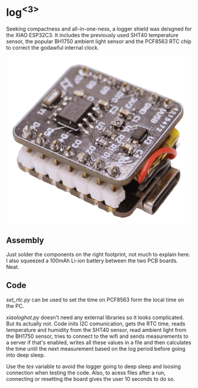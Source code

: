 # log<sup><3>

Seeking compactness and all-in-one-ness, a logger shield was deisgned for the XIAO ESP32C3. It includes the previously used SHT40 temperature sensor, the popular BH1750 ambient light sensor and the PCF8563 RTC chip to correct the godawful internal clock.

<p align="center">
  <img src="img.png" width="500" />
</p>

## Assembly

Just solder the components on the right footprint, not much to explain here. I also squeezed a 100mAh Li-ion battery between the two PCB boards. Neat.

## Code

*set_rtc.py* can be used to set the time on PCF8563 form the local time on the PC.

*xiaologhot.py* doesn't need any external libraries so it looks complicated. But its actually not. Code inits I2C comunication, gets the RTC time, reads temperature and humidity from the SHT40 sensor, read ambient light from the BH1750 sensor, tries to connect to the wifi and sends measurements to a server if that's enabled, writes all these values in a file and then calculates the time until the next measurement based on the log period before going into deep sleep.

Use the *tes* variable to avoid the logger going to deep sleep and loosing connection when testing the code. Also, to acess files after a run, connecting or resetting the board gives the user 10 seconds to do so.





